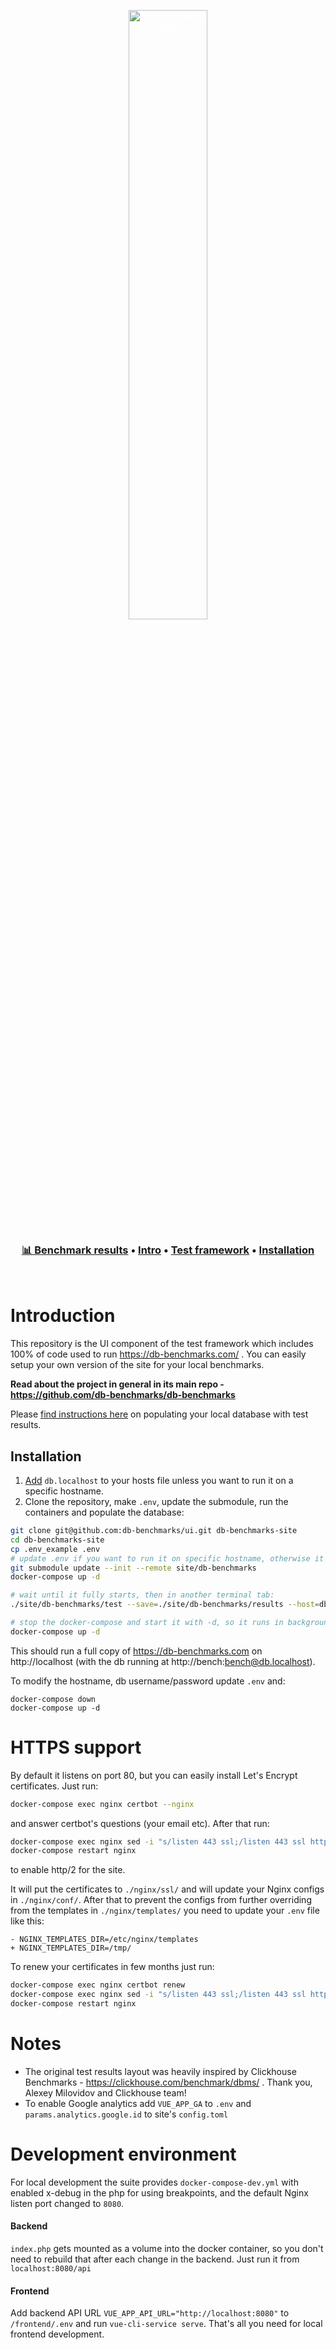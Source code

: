 <p align="center">
  <a href="https://db-benchmarks.com" target="_blank" rel="noopener">
    <img id="intro" src="./logo.svg" width="50%" alt="db-benchmarks logo" style="color: white">
  </a>
</p>

<h3 align="center">
  <a href="https://db-benchmarks.com">📊 Benchmark results</a> •
  <a href="#introduction">Intro</a> •
  <a href="https://github.com/db-benchmarks/db-benchmarks/#intro">Test framework</a> •
  <a href="#installation">Installation</a>
</h3>

<p>&nbsp;</p>

# Introduction

This repository is the UI component of the test framework which includes 100% of code used to run https://db-benchmarks.com/ . You can easily setup your own version of the site for your local benchmarks.

**Read about the project in general in its main repo - https://github.com/db-benchmarks/db-benchmarks**

Please [find instructions here](https://github.com/db-benchmarks/db-benchmarks#save-to-db-to-visualize) on populating your local database with test results.

## Installation

1. [Add](https://linuxize.com/post/how-to-edit-your-hosts-file/) `db.localhost` to your hosts file unless you want to run it on a specific hostname.
2. Clone the repository, make `.env`, update the submodule, run the containers and populate the database:
```bash
git clone git@github.com:db-benchmarks/ui.git db-benchmarks-site
cd db-benchmarks-site
cp .env_example .env
# update .env if you want to run it on specific hostname, otherwise it will run on localhost and db.localhost
git submodule update --init --remote site/db-benchmarks
docker-compose up -d

# wait until it fully starts, then in another terminal tab:
./site/db-benchmarks/test --save=./site/db-benchmarks/results --host=db.localhost --port=80 --username=bench --password=bench

# stop the docker-compose and start it with -d, so it runs in background
docker-compose up -d
```

This should run a full copy of https://db-benchmarks.com on http://localhost (with the db running at http://bench:bench@db.localhost).

To modify the hostname, db username/password update `.env` and:
```
docker-compose down
docker-compose up -d
```

# HTTPS support

By default it listens on port 80, but you can easily install Let's Encrypt certificates. Just run:

```bash
docker-compose exec nginx certbot --nginx
```

and answer certbot's questions (your email etc). After that run:

```bash
docker-compose exec nginx sed -i "s/listen 443 ssl;/listen 443 ssl http2;/" /etc/nginx/conf.d/site.conf
docker-compose restart nginx
```

to enable http/2 for the site.

It will put the certificates to `./nginx/ssl/` and will update your Nginx configs in `./nginx/conf/`. After that to prevent the configs from further overriding from the templates in `./nginx/templates/` you need to update your `.env` file like this:

```
- NGINX_TEMPLATES_DIR=/etc/nginx/templates
+ NGINX_TEMPLATES_DIR=/tmp/
```

To renew your certificates in few months just run:

```bash
docker-compose exec nginx certbot renew
docker-compose exec nginx sed -i "s/listen 443 ssl;/listen 443 ssl http2;/" /etc/nginx/conf.d/site.conf
docker-compose restart nginx
```

# Notes

* The original test results layout was heavily inspired by Clickhouse Benchmarks - https://clickhouse.com/benchmark/dbms/ . Thank you, Alexey Milovidov and Clickhouse team!
* To enable Google analytics add `VUE_APP_GA` to `.env` and `params.analytics.google.id` to site's `config.toml`

# Development environment
For local development the suite provides `docker-compose-dev.yml` with enabled x-debug in the php for using breakpoints, and the default Nginx listen port changed to `8080`.

#### Backend

`index.php` gets mounted as a volume into the docker container, so you don't need to rebuild that after each change in the backend.
Just run it from `localhost:8080/api`

#### Frontend

Add backend API URL `VUE_APP_API_URL="http://localhost:8080"` to `/frontend/.env` and run `vue-cli-service serve`. That's all you need for local frontend development.
